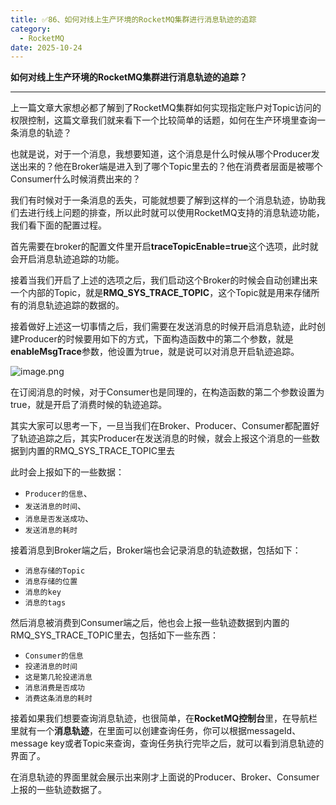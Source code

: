 ```yaml
---
title: ✅86、如何对线上生产环境的RocketMQ集群进行消息轨迹的追踪
category:
  - RocketMQ
date: 2025-10-24
---
```



**如何对线上生产环境的RocketMQ集群进行消息轨迹的追踪？**

---

上一篇文章大家想必都了解到了RocketMQ集群如何实现指定账户对Topic访问的权限控制，这篇文章我们就来看下一个比较简单的话题，如何在生产环境里查询一条消息的轨迹？

也就是说，对于一个消息，我想要知道，这个消息是什么时候从哪个Producer发送出来的？他在Broker端是进入到了哪个Topic里去的？他在消费者层面是被哪个Consumer什么时候消费出来的？

我们有时候对于一条消息的丢失，可能就想要了解到这样的一个消息轨迹，协助我们去进行线上问题的排查，所以此时就可以使用RocketMQ支持的消息轨迹功能，我们看下面的配置过程。

首先需要在broker的配置文件里开启**traceTopicEnable=true**这个选项，此时就会开启消息轨迹追踪的功能。

接着当我们开启了上述的选项之后，我们启动这个Broker的时候会自动创建出来一个内部的Topic，就是**RMQ_SYS_TRACE_TOPIC**，这个Topic就是用来存储所有的消息轨迹追踪的数据的。

接着做好上述这一切事情之后，我们需要在发送消息的时候开启消息轨迹，此时创建Producer的时候要用如下的方式，下面构造函数中的第二个参数，就是**enableMsgTrace**参数，他设置为true，就是说可以对消息开启轨迹追踪。

![image.png](https://studyimages.oss-cn-beijing.aliyuncs.com/img/RocketMQ/202309/202309221431588.png)

在订阅消息的时候，对于Consumer也是同理的，在构造函数的第二个参数设置为true，就是开启了消费时候的轨迹追踪。

其实大家可以思考一下，一旦当我们在Broker、Producer、Consumer都配置好了轨迹追踪之后，其实Producer在发送消息的时候，就会上报这个消息的一些数据到内置的RMQ_SYS_TRACE_TOPIC里去

此时会上报如下的一些数据：

- `Producer的信息`、
- `发送消息的时间`、
- `消息是否发送成功`、
- `发送消息的耗时`

接着消息到Broker端之后，Broker端也会记录消息的轨迹数据，包括如下：

- `消息存储的Topic`
- `消息存储的位置`
- `消息的key`
- `消息的tags`

然后消息被消费到Consumer端之后，他也会上报一些轨迹数据到内置的RMQ_SYS_TRACE_TOPIC里去，包括如下一些东西：

- `Consumer的信息`
- `投递消息的时间`
- `这是第几轮投递消息`
- `消息消费是否成功`
- `消费这条消息的耗时`

接着如果我们想要查询消息轨迹，也很简单，在**RocketMQ控制台**里，在导航栏里就有一个**消息轨迹**，在里面可以创建查询任务，你可以根据messageId、message key或者Topic来查询，查询任务执行完毕之后，就可以看到消息轨迹的界面了。

在消息轨迹的界面里就会展示出来刚才上面说的Producer、Broker、Consumer上报的一些轨迹数据了。